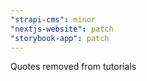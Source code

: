 ```yaml
---
"strapi-cms": minor
"nextjs-website": patch
"storybook-app": patch
---
```


Quotes removed from tutorials
